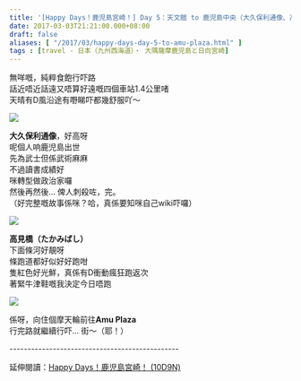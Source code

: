 ```yaml
---
title: '[Happy Days！鹿児島宮崎！] Day 5：天文館 to 鹿児島中央（大久保利通像、高見橋、Amu Plaza）'
date: 2017-03-03T21:21:00.000+08:00
draft: false
aliases: [ "/2017/03/happy-days-day-5-to-amu-plaza.html" ]
tags : [travel - 日本（九州西海道）・ 大隅薩摩鹿児島と日向宮崎]
---
```


無咩嘅，純粹食飽行吓路  
話近唔近話遠又唔算好遠嘅四個車站1.4公里啫  
天晴有D風沿途有嘢睇吓都幾舒服吖～  

[![](https://c2.staticflickr.com/4/3949/33254251195_b7a55d7077_z.jpg)](https://c2.staticflickr.com/4/3949/33254251195_b7a55d7077_z.jpg)

**大久保利通像**，好高呀  
呢個人响鹿児島出世  
先為武士但係武術麻麻  
不過讀書成績好  
咪轉型做政治家囉  
然後再然後... 俾人刺殺咗，完。  
（好完整嘅故事係咪？哈，真係要知咪自己wiki吓囉）  

[![](https://c1.staticflickr.com/1/736/33254246775_304d54c96f_z.jpg)](https://c1.staticflickr.com/1/736/33254246775_304d54c96f_z.jpg)

**高見橋（たかみばし）**  
下面條河好靚呀  
條跑道都好似好好跑咁  
隻紅色好光鮮，真係有D衝動瘋狂跑返次  
著緊牛津鞋嘅我決定今日唔跑  

[![](https://c1.staticflickr.com/1/640/33254249375_77a83e5c2c_z.jpg)](https://c1.staticflickr.com/1/640/33254249375_77a83e5c2c_z.jpg)

係呀，向住個摩天輪前往**Amu Plaza**  
行完路就繼續行吓... 街～（耶！）  
  
\-----------------------------------------------  
  
延伸閱讀：[Happy Days！鹿児島宮崎！ (10D9N)](http://www.hidie.net/2017/06/happy-days10d9n.html)